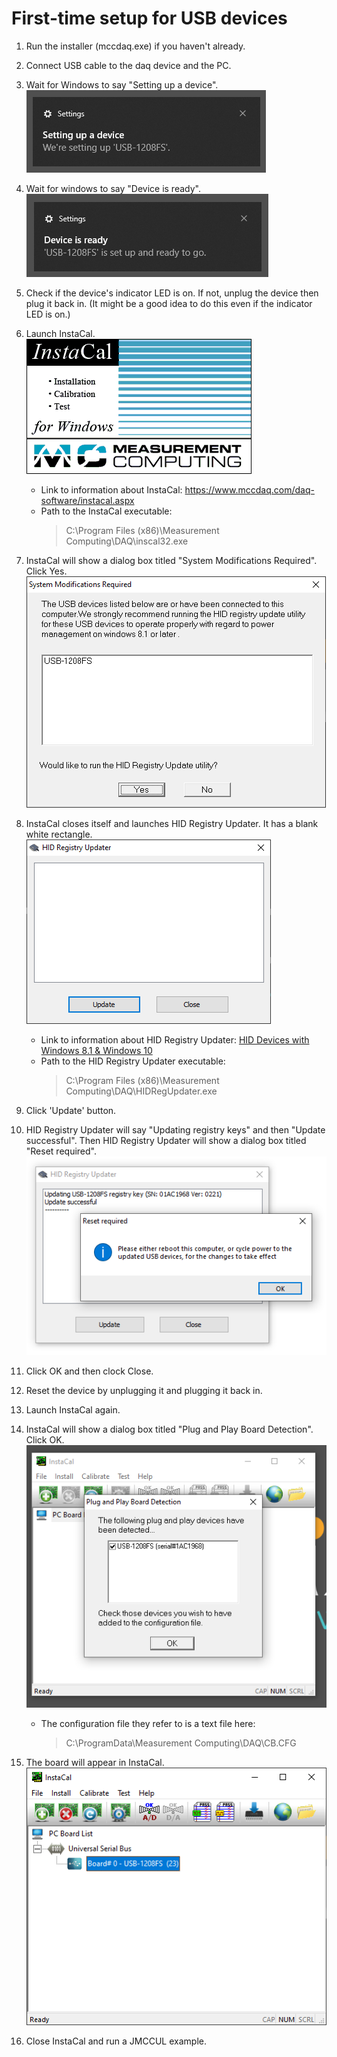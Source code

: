 # First-time setup for USB devices

1. Run the installer (mccdaq.exe) if you haven't already.

1. Connect USB cable to the daq device and the PC.

1. Wait for Windows to say "Setting up a device".  
   ![Screenshot of Windows info box which says a new device is being set up](img/for-first-time-setup/01-windows-setting-up.png)

1. Wait for windows to say "Device is ready".  
   ![Screenshot of Windows info box which says a device is ready to use](img/for-first-time-setup/02-windows-set-up-finished.png)
   
1. Check if the device's indicator LED is on. If not, unplug the device then plug it back in. (It might be a good idea to do this even if the indicator LED is on.)

1. Launch InstaCal.  
   ![InstaCal splash screen](img/for-first-time-setup/instacal-splash-screen.bmp)
    * Link to information about InstaCal: https://www.mccdaq.com/daq-software/instacal.aspx
    * Path to the InstaCal executable:
      > C:\Program Files (x86)\Measurement Computing\DAQ\inscal32.exe
    

1. InstaCal will show a dialog box titled "System Modifications Required". Click Yes.  
   ![Screenshot of dialog box titled System Modifications Required](img/for-first-time-setup/03-instacal-system-modifications-required.png)

1. InstaCal closes itself and launches HID Registry Updater. It has a blank white rectangle.  
   ![Screenshot of HID Registry Updater window with blank white ](img/for-first-time-setup/04-hid-registry-updater-before-running.png)
    * Link to information about HID Registry Updater: [HID Devices with Windows 8.1 & Windows 10](https://kb.mccdaq.com/KnowledgebaseArticle50499.aspx)
    * Path to the HID Registry Updater executable:
       > C:\Program Files (x86)\Measurement Computing\DAQ\HIDRegUpdater.exe

1. Click 'Update' button.

1. HID Registry Updater will say "Updating registry keys" and then "Update successful". Then HID Registry Updater will show a dialog box titled "Reset required".  
   ![Screenshot of HID Registry Updater with a dialog box titled Reset Required](img/for-first-time-setup/05-hid-registry-updater-finished.png)

1. Click OK and then clock Close.

1. Reset the device by unplugging it and plugging it back in.

1. Launch InstaCal again.

1. InstaCal will show a dialog box titled "Plug and Play Board Detection". Click OK.
   ![Screenshot of InstaCal with a dialog box titled Plug and Play Board Detection](img/for-first-time-setup/06-instacal-plug-and-play-board-detected.png)
    * The configuration file they refer to is a text file here:
      > C:\ProgramData\Measurement Computing\DAQ\CB.CFG

1. The board will appear in InstaCal.  
   ![Screenshot of InstaCal with one USB DAQ device listed](img/for-first-time-setup/07-instacal-board-added.png)

1. Close InstaCal and run a JMCCUL example.